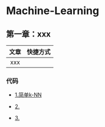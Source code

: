 # Machine-Learning
	
## 第一章：xxx

|   文章   |  快捷方式    |
| :--------: | :--------: |
| xxx | | [](https://github.com/ "悬停显示") |

### 代码

* [1.简单k-NN](https://github.com/ "悬停显示")

* [2.](https://github.com/ "悬停显示")

* [3.](https://github.com/ "悬停显示")
